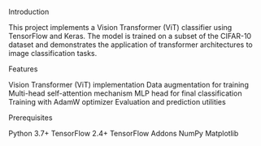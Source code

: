 Introduction

This project implements a Vision Transformer (ViT) classifier using TensorFlow and Keras. The model is trained on a subset of the CIFAR-10 dataset and demonstrates the application of transformer architectures to image classification tasks.

Features

Vision Transformer (ViT) implementation
Data augmentation for training
Multi-head self-attention mechanism
MLP head for final classification
Training with AdamW optimizer
Evaluation and prediction utilities

Prerequisites

Python 3.7+
TensorFlow 2.4+
TensorFlow Addons
NumPy
Matplotlib
